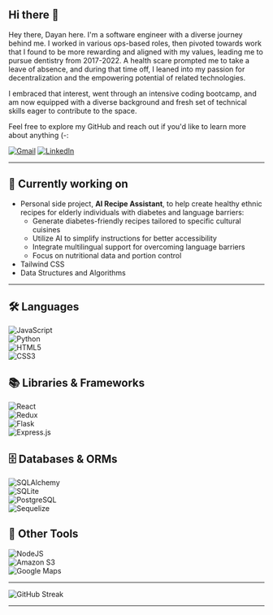 ## Hi there 👋  
Hey there, Dayan here. I'm a software engineer with a diverse journey behind me. I worked in various ops-based roles, then pivoted towards work that I found to be more rewarding and aligned with my values, leading me to pursue dentistry from 2017-2022. A health scare prompted me to take a leave of absence, and during that time off, I leaned into my passion for decentralization and the empowering potential of related technologies.  

I embraced that interest, went through an intensive coding bootcamp, and am now equipped with a diverse background and fresh set of technical skills eager to contribute to the space.  

Feel free to explore my GitHub and reach out if you'd like to learn more about anything (-:  

[![Gmail](https://img.shields.io/badge/Gmail-D14836?style=for-the-badge&logo=gmail&logoColor=white)](mailto:zakrzewski.dayan@gmail.com)
[![LinkedIn](https://img.shields.io/badge/LinkedIn-%230077B5.svg?style=for-the-badge&logo=linkedin&logoColor=white)](https://www.linkedin.com/in/dayan-zakrzewski-870b77191)


---

## 🚀 Currently working on  
- Personal side project, **AI Recipe Assistant**, to help create healthy ethnic recipes for elderly individuals with diabetes and language barriers:  
  - Generate diabetes-friendly recipes tailored to specific cultural cuisines  
  - Utilize AI to simplify instructions for better accessibility  
  - Integrate multilingual support for overcoming language barriers  
  - Focus on nutritional data and portion control  
- Tailwind CSS  
- Data Structures and Algorithms   

---

## 🛠️ Languages  
![JavaScript](https://img.shields.io/badge/javascript-%23323330.svg?style=for-the-badge&logo=javascript&logoColor=%23F7DF1E)  
![Python](https://img.shields.io/badge/Python-4081B3?style=for-the-badge&logo=python&logoColor=ffe66a)  
![HTML5](https://img.shields.io/badge/HTML5-E34F26?style=for-the-badge&logo=html5&logoColor=white)  
![CSS3](https://img.shields.io/badge/CSS3-1572B6?style=for-the-badge&logo=css3&logoColor=white)  

## 📚 Libraries & Frameworks  
![React](https://img.shields.io/badge/react-%2320232a.svg?style=for-the-badge&logo=react&logoColor=%2361DAFB)  
![Redux](https://img.shields.io/badge/redux-%23593d88.svg?style=for-the-badge&logo=redux&logoColor=white)  
![Flask](https://img.shields.io/badge/flask-%23000.svg?style=for-the-badge&logo=flask&logoColor=white)  
![Express.js](https://img.shields.io/badge/express.js-%23404d59.svg?style=for-the-badge&logo=express&logoColor=%2361DAFB)  

## 🗄️ Databases & ORMs  
![SQLAlchemy](https://img.shields.io/badge/-SQLAlchemy-D71F00?style=for-the-badge)  
![SQLite](https://img.shields.io/static/v1?style=for-the-badge&message=SQLite&color=003B57&logo=SQLite&logoColor=FFFFFF&label=)  
![PostgreSQL](https://img.shields.io/static/v1?style=for-the-badge&message=PostgreSQL&color=4169E1&logo=PostgreSQL&logoColor=FFFFFF&label=)  
![Sequelize](https://img.shields.io/badge/Sequelize-52B0E7?style=for-the-badge&logo=Sequelize&logoColor=white)  

## 🔧 Other Tools  
![NodeJS](https://img.shields.io/badge/node.js-6DA55F?style=for-the-badge&logo=node.js&logoColor=white)  
![Amazon S3](https://img.shields.io/static/v1?style=for-the-badge&message=Amazon+S3&color=569A31&logo=Amazon+S3&logoColor=FFFFFF&label=)  
![Google Maps](https://img.shields.io/static/v1?style=for-the-badge&message=Google+Maps&color=4285F4&logo=Google+Maps&logoColor=FFFFFF&label=)  

---

![GitHub Streak](https://streak-stats.demolab.com/?user=dayanzzz&theme=highcontrast)

---


<!--
**Dayanzzz/Dayanzzz** is a ✨ _special_ ✨ repository because its `README.md` (this file) appears on your GitHub profile.

Here are some ideas to get you started:

- 🔭 I’m currently working on ...
- 🌱 I’m currently learning ...
- 👯 I’m looking to collaborate on ...
- 🤔 I’m looking for help with ...
- 💬 Ask me about ...
- 📫 How to reach me: ...
- 😄 Pronouns: ...
- ⚡ Fun fact: ...
-->
